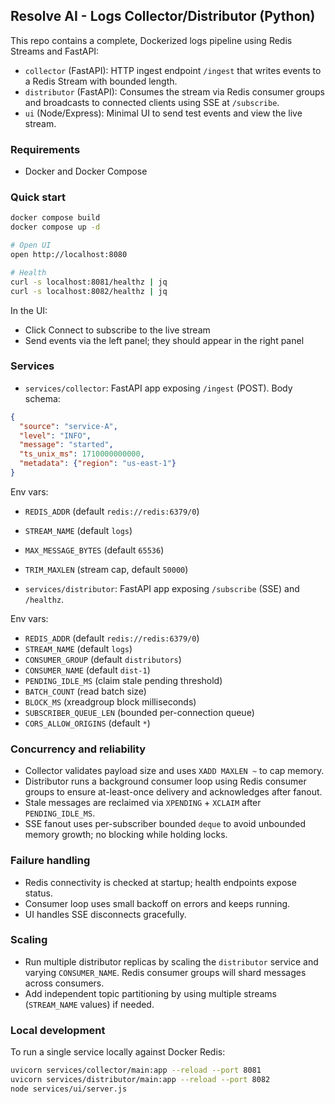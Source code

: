## Resolve AI - Logs Collector/Distributor (Python)

This repo contains a complete, Dockerized logs pipeline using Redis Streams and FastAPI:

- `collector` (FastAPI): HTTP ingest endpoint `/ingest` that writes events to a Redis Stream with bounded length.
- `distributor` (FastAPI): Consumes the stream via Redis consumer groups and broadcasts to connected clients using SSE at `/subscribe`.
- `ui` (Node/Express): Minimal UI to send test events and view the live stream.

### Requirements

- Docker and Docker Compose

### Quick start

```bash
docker compose build
docker compose up -d

# Open UI
open http://localhost:8080

# Health
curl -s localhost:8081/healthz | jq
curl -s localhost:8082/healthz | jq
```

In the UI:
- Click Connect to subscribe to the live stream
- Send events via the left panel; they should appear in the right panel

### Services

- `services/collector`: FastAPI app exposing `/ingest` (POST). Body schema:

```json
{
  "source": "service-A",
  "level": "INFO",
  "message": "started",
  "ts_unix_ms": 1710000000000,
  "metadata": {"region": "us-east-1"}
}
```

Env vars:
- `REDIS_ADDR` (default `redis://redis:6379/0`)
- `STREAM_NAME` (default `logs`)
- `MAX_MESSAGE_BYTES` (default `65536`)
- `TRIM_MAXLEN` (stream cap, default `50000`)

- `services/distributor`: FastAPI app exposing `/subscribe` (SSE) and `/healthz`.

Env vars:
- `REDIS_ADDR` (default `redis://redis:6379/0`)
- `STREAM_NAME` (default `logs`)
- `CONSUMER_GROUP` (default `distributors`)
- `CONSUMER_NAME` (default `dist-1`)
- `PENDING_IDLE_MS` (claim stale pending threshold)
- `BATCH_COUNT` (read batch size)
- `BLOCK_MS` (xreadgroup block milliseconds)
- `SUBSCRIBER_QUEUE_LEN` (bounded per-connection queue)
- `CORS_ALLOW_ORIGINS` (default `*`)

### Concurrency and reliability

- Collector validates payload size and uses `XADD MAXLEN ~` to cap memory.
- Distributor runs a background consumer loop using Redis consumer groups to ensure at-least-once delivery and acknowledges after fanout.
- Stale messages are reclaimed via `XPENDING` + `XCLAIM` after `PENDING_IDLE_MS`.
- SSE fanout uses per-subscriber bounded `deque` to avoid unbounded memory growth; no blocking while holding locks.

### Failure handling

- Redis connectivity is checked at startup; health endpoints expose status.
- Consumer loop uses small backoff on errors and keeps running.
- UI handles SSE disconnects gracefully.

### Scaling

- Run multiple distributor replicas by scaling the `distributor` service and varying `CONSUMER_NAME`. Redis consumer groups will shard messages across consumers.
- Add independent topic partitioning by using multiple streams (`STREAM_NAME` values) if needed.

### Local development

To run a single service locally against Docker Redis:

```bash
uvicorn services/collector/main:app --reload --port 8081
uvicorn services/distributor/main:app --reload --port 8082
node services/ui/server.js
```


